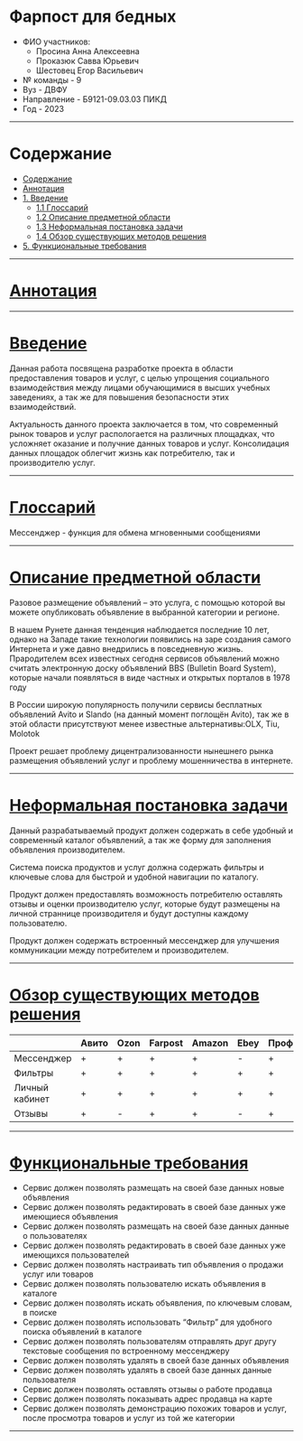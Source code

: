 # Фарпост для бедных
- ФИО учаcтников:
    - Просина Анна Алексеевна
    - Проказюк Савва Юрьевич
    - Шестовец Егор Васильевич
- № команды - 9
- Вуз - ДВФУ
- Направление - Б9121-09.03.03 ПИКД
- Год - 2023

----------------------------------------

Содержание <a id="content"></a>
===============
- [Содержание](#content)
- [Аннотация](#content)
- [1. Введение](#introduction) 
    - [1.1 Глоссарий](#glossary)
    - [1.2 Описание предметной области](#region)
    - [1.3 Неформальная постановка задачи](#FSP)
    - [1.4 Обзор существующих методов решения](#exist)
- [5. Функциональные требования](#functionality) 

----------------------------------------

[Аннотация](#content)<a id="introduction"></a>
========================================


----------------------------------------

[Введение](#content)<a id="introduction"></a>
========================================
Данная работа посвящена разработке проекта в области предоставления товаров и услуг, с целью упрощения социального взаимодействия между лицами обучающимися в высших учебных заведениях, а так же для повышения безопасности этих взаимодействий. 

Актуальность данного проекта заключается в том, что современный рынок товаров и услуг распологается на различных площадках, что усложняет оказание и получние данных товаров и услуг. Консолидация данных площадок облегчит жизнь как потребителю, так и производителю услуг.

----------------------------------------

[Глоссарий](#content)<a id="glossary"></a>
========================================
Мессенджер - функция для обмена мгновенными сообщениями


----------------------------------------

[Описание предметной области](#content)<a id="region"></a>
========================================
Разовое размещение объявлений – это услуга, с помощью которой вы можете опубликовать объявление в выбранной категории и регионе.

В нашем Рунете данная тенденция наблюдается последние 10 лет, однако на Западе такие технологии появились на заре создания самого Интернета и уже давно внедрились в повседневную жизнь. Прародителем всех известных сегодня сервисов объявлений можно считать электронную доску объявлений BBS (Bulletin Board System), которые начали появляться в виде частных и открытых порталов в 1978 году

В России широкую популярность получили сервисы бесплатных объявлений Avito и Slando (на данный момент поглощён Avito), так же в этой области присутствуют менее известные альтернативы:OLX, Tiu, Molotok

Проект решает проблему дицентрализованности нынешнего рынка размещения объявлений услуг и проблему мошенничества в интернете.

----------------------------------------


[Неформальная постановка задачи](#content)<a id="FSP"></a> 
========================================
Данный разрабатываемый продукт должен содержать в себе удобный и современный каталог объявлений, а так же форму для заполнения объявления производителем. 

Система поиска продуктов и услуг должна содержать фильтры и ключевые слова для быстрой и удобной навигации по каталогу. 

Продукт должен предоставлять возможность потребителю оставлять отзывы и оценки производителю услуг, которые будут размещены на личной страннице производителя и будут доступны каждому пользователю.

Продукт должен содержать встроенный мессенджер для улучшения коммуникации между потребителем и производителем. 


----------------------------------------

[Обзор существующих методов решения](#content)<a id="exist"></a>
========================================
|  | Авито | Ozon | Farpost | Amazon | Ebey | Профи.ru | Weblancer |
|----------|----------|----------|----------|----------|----------|----------|----------|
| Мессенджер   |+|+|+|+|-|+|-|
|  Фильтры  |+|+|+|+|+|+|+|
|  Личный кабинет  |+|+|+|+|+|+|-|
|  Отзывы  |+|-|+|+|-|+|+|


----------------------------------------

[Функциональные требования](#content)<a id="functionality"></a>
========================================
- Сервис должен позволять размещать на своей базе данных новые объявления
- Сервис должен позволять редактировать в своей базе данных уже имеющиеся объявления
- Сервис должен позволять размещать на своей базе данных данные о пользователях
- Сервис должен позволять редактировать в своей базе данных уже имеющихся пользователей
- Сервис должен позволять настраивать тип объявления о продажи услуг или товаров
- Сервис должен позволять пользователю искать объявления в каталоге
- Сервис должен позволять искать объявления, по ключевым словам, в поиске
- Сервис должен позволять использовать “Фильтр” для удобного поиска объявлений в каталоге
- Сервис должен позволять пользователям отправлять друг другу текстовые сообщения по встроенному мессенджеру
- Сервис должен позволять удалять в своей базе данных объявления
- Сервис должен позволять удалять в своей базе данных данные пользователя
- Сервис должен позволять оставлять отзывы о работе продавца
- Сервис должен позволять показывать адрес продавца на карте
- Сервис должен позволять демонстрацию похожих товаров и услуг, после просмотра товаров и услуг из той же категории


----------------------------------------
